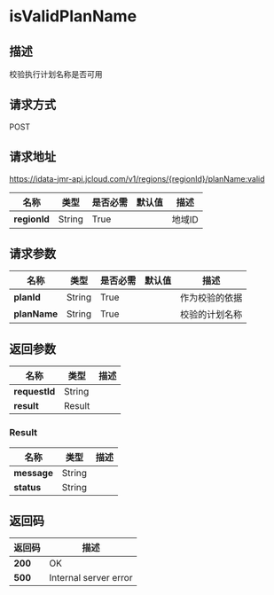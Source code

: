 # isValidPlanName


## 描述
校验执行计划名称是否可用

## 请求方式
POST

## 请求地址
https://idata-jmr-api.jcloud.com/v1/regions/{regionId}/planName:valid

|名称|类型|是否必需|默认值|描述|
|---|---|---|---|---|
|**regionId**|String|True||地域ID|

## 请求参数
|名称|类型|是否必需|默认值|描述|
|---|---|---|---|---|
|**planId**|String|True||作为校验的依据|
|**planName**|String|True||校验的计划名称|


## 返回参数
|名称|类型|描述|
|---|---|---|
|**requestId**|String||
|**result**|Result||


### <a name="Result">Result</a>
|名称|类型|描述|
|---|---|---|
|**message**|String||
|**status**|String||

## 返回码
|返回码|描述|
|---|---|
|**200**|OK|
|**500**|Internal server error|
